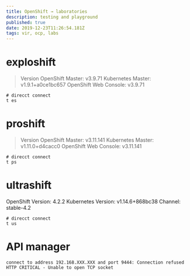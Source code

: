 ```yaml
---
title: OpenShift → laboratories
description: testing and playground 
published: true
date: 2019-12-23T11:26:54.181Z
tags: vir, ocp, labs
---
```


# exploshift

> Version
> OpenShift Master: v3.9.71 
> Kubernetes Master: v1.9.1+a0ce1bc657 
> OpenShift Web Console: v3.9.71 

```
# direcct connect
t es
```


# proshift

> Version
> OpenShift Master: v3.11.141 
> Kubernetes Master: v1.11.0+d4cacc0 
> OpenShift Web Console: v3.11.141 


```
# direcct connect
t ps
```


# ultrashift
OpenShift Version: 4.2.2
Kubernetes Version: v1.14.6+868bc38
Channel: stable-4.2

```
# direcct connect
t us
```

# API manager

```
connect to address 192.168.XXX.XXX and port 9444: Connection refused
HTTP CRITICAL - Unable to open TCP socket
```






